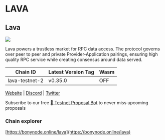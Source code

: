# LAVA

## Lava <a href="#lava" id="lava"></a>

![](https://services.kjnodes.com/assets/images/logos/lava.png)

Lava powers a trustless market for RPC data access. The protocol governs over peer to peer and private Provider-Application pairings, ensuring high quality RPC service while creating consensus around data served.

| Chain ID       | Latest Version Tag | Wasm |
| -------------- | ------------------ | ---- |
| lava-testnet-2 | v0.35.0            | OFF  |

[Website](https://lavanet.xyz/) | [Discord](https://discord.com/invite/Tbk5NxTCdA) | [Twitter](https://twitter.com/lavanetxyz)

Subscribe to our free [🤖 Testnet Proposal Bot](https://t.me/kjnodes\_testnet\_proposal\_bot) to never miss upcoming proposals

### Chain explorer <a href="#chain-explorer" id="chain-explorer"></a>

[https://bonynode.online/lava](https://bonynode.online/lava)
